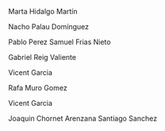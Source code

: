 Marta Hidalgo Martín

Nacho Palau Domínguez

Pablo Perez Samuel Frias Nieto

Gabriel Reig Valiente

Vicent Garcia

Rafa Muro Gomez

Vicent Garcia

Joaquin Chornet Arenzana
Santiago Sanchez
